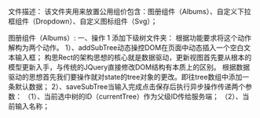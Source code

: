 文件描述：
该文件夹用来放置公用组价包含：图册组件（Albums）、自定义下拉框组件（Dropdown）、自定义图标组件（Svg）；

图册组件（Albums）:
一、操作
  1 添加下级树文件夹：
    根据功能要求将这个动作解构为两个动作。
    1）、addSubTree动态操控DOM在页面中动态插入一个空白文本输入框；
        构思Rect的架构思想的核心就是数据驱动，更新视图首先要从根本的模型更新入手，与传统的JQuery直接修改DOM结构有本质上的区别。
        根据数据驱动的思想首先我们要操作就对state的tree对象的更改。即往tree数组中添加一条默认数据；
    2）、saveSubTree当输入完成点击保存后执行异步操作传递两个参数：
        （1）、当前选中树的ID（currentTree）作为父级ID传给服务端；
        （2）、当前输入名称；
